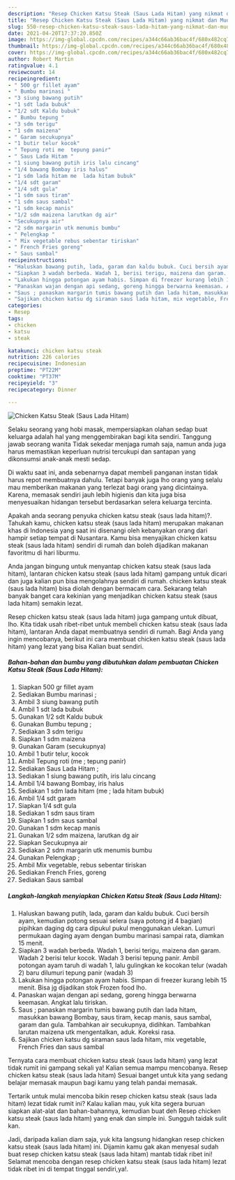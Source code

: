 ```yaml
---
description: "Resep Chicken Katsu Steak (Saus Lada Hitam) yang nikmat dan Mudah Dibuat"
title: "Resep Chicken Katsu Steak (Saus Lada Hitam) yang nikmat dan Mudah Dibuat"
slug: 550-resep-chicken-katsu-steak-saus-lada-hitam-yang-nikmat-dan-mudah-dibuat
date: 2021-04-20T17:37:20.850Z
image: https://img-global.cpcdn.com/recipes/a344c66ab36bac4f/680x482cq70/chicken-katsu-steak-saus-lada-hitam-foto-resep-utama.jpg
thumbnail: https://img-global.cpcdn.com/recipes/a344c66ab36bac4f/680x482cq70/chicken-katsu-steak-saus-lada-hitam-foto-resep-utama.jpg
cover: https://img-global.cpcdn.com/recipes/a344c66ab36bac4f/680x482cq70/chicken-katsu-steak-saus-lada-hitam-foto-resep-utama.jpg
author: Robert Martin
ratingvalue: 4.1
reviewcount: 14
recipeingredient:
- " 500 gr fillet ayam"
- " Bumbu marinasi "
- "3 siung bawang putih"
- "1 sdt lada bubuk"
- "1/2 sdt Kaldu bubuk"
- " Bumbu tepung "
- "3 sdm terigu"
- "1 sdm maizena"
- " Garam secukupnya"
- "1 butir telur kocok"
- " Tepung roti me  tepung panir"
- " Saus Lada Hitam "
- "1 siung bawang putih iris lalu cincang"
- "1/4 bawang Bombay iris halus"
- "1 sdm lada hitam me  lada hitam bubuk"
- "1/4 sdt garam"
- "1/4 sdt gula"
- "1 sdm saus tiram"
- "1 sdm saus sambal"
- "1 sdm kecap manis"
- "1/2 sdm maizena larutkan dg air"
- "Secukupnya air"
- "2 sdm margarin utk menumis bumbu"
- " Pelengkap "
- " Mix vegetable rebus sebentar tiriskan"
- " French Fries goreng"
- " Saus sambal"
recipeinstructions:
- "Haluskan bawang putih, lada, garam dan kaldu bubuk. Cuci bersih ayam, kemudian potong sesuai selera (saya potong jd 4 bagian) pipihkan daging dg cara dipukul pukul menggunakan ulekan. Lumuri permukaan daging ayam dengan bumbu marinasi sampai rata, diamkan 15 menit."
- "Siapkan 3 wadah berbeda. Wadah 1, berisi terigu, maizena dan garam. Wadah 2 berisi telur kocok. Wadah 3 berisi tepung panir. Ambil potongan ayam taruh di wadah 1, lalu gulingkan ke kocokan telur (wadah 2) baru dilumuri tepung panir (wadah 3)"
- "Lakukan hingga potongan ayam habis. Simpan di freezer kurang lebih 15 menit. Bisa jg dijadikan stok Frozen food lho."
- "Panaskan wajan dengan api sedang, goreng hingga berwarna keemasan. Angkat lalu tiriskan."
- "Saus ; panaskan margarin tumis bawang putih dan lada hitam, masukkan bawang Bombay, saus tiram, kecap manis, saus sambal, garam dan gula. Tambahkan air secukupnya, didihkan. Tambahkan larutan maizena utk mengentalkan, aduk. Koreksi rasa."
- "Sajikan chicken katsu dg siraman saus lada hitam, mix vegetable, French Fries dan saus sambal"
categories:
- Resep
tags:
- chicken
- katsu
- steak

katakunci: chicken katsu steak 
nutrition: 226 calories
recipecuisine: Indonesian
preptime: "PT22M"
cooktime: "PT37M"
recipeyield: "3"
recipecategory: Dinner

---
```



![Chicken Katsu Steak (Saus Lada Hitam)](https://img-global.cpcdn.com/recipes/a344c66ab36bac4f/680x482cq70/chicken-katsu-steak-saus-lada-hitam-foto-resep-utama.jpg)

Selaku seorang yang hobi masak, mempersiapkan olahan sedap buat keluarga adalah hal yang menggembirakan bagi kita sendiri. Tanggung jawab seorang  wanita Tidak sekedar menjaga rumah saja, namun anda juga harus memastikan keperluan nutrisi tercukupi dan santapan yang dikonsumsi anak-anak mesti sedap.

Di waktu  saat ini, anda sebenarnya dapat membeli panganan instan tidak harus repot membuatnya dahulu. Tetapi banyak juga lho orang yang selalu mau memberikan makanan yang terlezat bagi orang yang dicintainya. Karena, memasak sendiri jauh lebih higienis dan kita juga bisa menyesuaikan hidangan tersebut berdasarkan selera keluarga tercinta. 



Apakah anda seorang penyuka chicken katsu steak (saus lada hitam)?. Tahukah kamu, chicken katsu steak (saus lada hitam) merupakan makanan khas di Indonesia yang saat ini disenangi oleh kebanyakan orang dari hampir setiap tempat di Nusantara. Kamu bisa menyajikan chicken katsu steak (saus lada hitam) sendiri di rumah dan boleh dijadikan makanan favoritmu di hari liburmu.

Anda jangan bingung untuk menyantap chicken katsu steak (saus lada hitam), lantaran chicken katsu steak (saus lada hitam) gampang untuk dicari dan juga kalian pun bisa mengolahnya sendiri di rumah. chicken katsu steak (saus lada hitam) bisa diolah dengan bermacam cara. Sekarang telah banyak banget cara kekinian yang menjadikan chicken katsu steak (saus lada hitam) semakin lezat.

Resep chicken katsu steak (saus lada hitam) juga gampang untuk dibuat, lho. Kita tidak usah ribet-ribet untuk membeli chicken katsu steak (saus lada hitam), lantaran Anda dapat membuatnya sendiri di rumah. Bagi Anda yang ingin mencobanya, berikut ini cara membuat chicken katsu steak (saus lada hitam) yang lezat yang bisa Kalian buat sendiri.

<!--inarticleads1-->

##### Bahan-bahan dan bumbu yang dibutuhkan dalam pembuatan Chicken Katsu Steak (Saus Lada Hitam):

1. Siapkan  500 gr fillet ayam
1. Sediakan  Bumbu marinasi ;
1. Ambil 3 siung bawang putih
1. Ambil 1 sdt lada bubuk
1. Gunakan 1/2 sdt Kaldu bubuk
1. Gunakan  Bumbu tepung ;
1. Sediakan 3 sdm terigu
1. Siapkan 1 sdm maizena
1. Gunakan  Garam (secukupnya)
1. Ambil 1 butir telur, kocok
1. Ambil  Tepung roti (me ; tepung panir)
1. Sediakan  Saus Lada Hitam ;
1. Sediakan 1 siung bawang putih, iris lalu cincang
1. Ambil 1/4 bawang Bombay, iris halus
1. Sediakan 1 sdm lada hitam (me ; lada hitam bubuk)
1. Ambil 1/4 sdt garam
1. Siapkan 1/4 sdt gula
1. Sediakan 1 sdm saus tiram
1. Siapkan 1 sdm saus sambal
1. Gunakan 1 sdm kecap manis
1. Gunakan 1/2 sdm maizena, larutkan dg air
1. Siapkan Secukupnya air
1. Sediakan 2 sdm margarin utk menumis bumbu
1. Gunakan  Pelengkap ;
1. Ambil  Mix vegetable, rebus sebentar tiriskan
1. Sediakan  French Fries, goreng
1. Sediakan  Saus sambal




<!--inarticleads2-->

##### Langkah-langkah menyiapkan Chicken Katsu Steak (Saus Lada Hitam):

1. Haluskan bawang putih, lada, garam dan kaldu bubuk. Cuci bersih ayam, kemudian potong sesuai selera (saya potong jd 4 bagian) pipihkan daging dg cara dipukul pukul menggunakan ulekan. Lumuri permukaan daging ayam dengan bumbu marinasi sampai rata, diamkan 15 menit.
1. Siapkan 3 wadah berbeda. Wadah 1, berisi terigu, maizena dan garam. Wadah 2 berisi telur kocok. Wadah 3 berisi tepung panir. Ambil potongan ayam taruh di wadah 1, lalu gulingkan ke kocokan telur (wadah 2) baru dilumuri tepung panir (wadah 3)
1. Lakukan hingga potongan ayam habis. Simpan di freezer kurang lebih 15 menit. Bisa jg dijadikan stok Frozen food lho.
1. Panaskan wajan dengan api sedang, goreng hingga berwarna keemasan. Angkat lalu tiriskan.
1. Saus ; panaskan margarin tumis bawang putih dan lada hitam, masukkan bawang Bombay, saus tiram, kecap manis, saus sambal, garam dan gula. Tambahkan air secukupnya, didihkan. Tambahkan larutan maizena utk mengentalkan, aduk. Koreksi rasa.
1. Sajikan chicken katsu dg siraman saus lada hitam, mix vegetable, French Fries dan saus sambal




Ternyata cara membuat chicken katsu steak (saus lada hitam) yang lezat tidak rumit ini gampang sekali ya! Kalian semua mampu mencobanya. Resep chicken katsu steak (saus lada hitam) Sesuai banget untuk kita yang sedang belajar memasak maupun bagi kamu yang telah pandai memasak.

Tertarik untuk mulai mencoba bikin resep chicken katsu steak (saus lada hitam) lezat tidak rumit ini? Kalau kalian mau, yuk kita segera buruan siapkan alat-alat dan bahan-bahannya, kemudian buat deh Resep chicken katsu steak (saus lada hitam) yang enak dan simple ini. Sungguh taidak sulit kan. 

Jadi, daripada kalian diam saja, yuk kita langsung hidangkan resep chicken katsu steak (saus lada hitam) ini. Dijamin kamu gak akan menyesal sudah buat resep chicken katsu steak (saus lada hitam) mantab tidak ribet ini! Selamat mencoba dengan resep chicken katsu steak (saus lada hitam) lezat tidak ribet ini di tempat tinggal sendiri,ya!.

